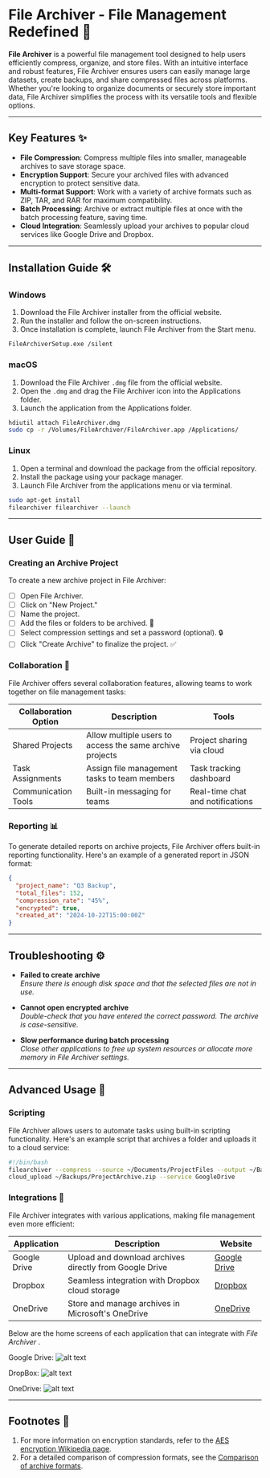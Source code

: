 # File Archiver - File Management Redefined :file_folder:

**File Archiver** is a powerful file management tool designed to help users efficiently compress, organize, and store files. With an intuitive interface and robust features, File Archiver ensures users can easily manage large datasets, create backups, and share compressed files across platforms. Whether you're looking to organize documents or securely store important data, File Archiver simplifies the process with its versatile tools and flexible options.

---

## Key Features :sparkles:

- **File Compression**: Compress multiple files into smaller, manageable archives to save storage space.
- **Encryption Support**: Secure your archived files with advanced encryption to protect sensitive data.
- **Multi-format Support**: Work with a variety of archive formats such as ZIP, TAR, and RAR for maximum compatibility.
- **Batch Processing**: Archive or extract multiple files at once with the batch processing feature, saving time.
- **Cloud Integration**: Seamlessly upload your archives to popular cloud services like Google Drive and Dropbox.

---

## Installation Guide :hammer_and_wrench:

### Windows
1. Download the File Archiver installer from the official website.
2. Run the installer and follow the on-screen instructions.
3. Once installation is complete, launch File Archiver from the Start menu.

```bash
FileArchiverSetup.exe /silent
```
### macOS
1. Download the File Archiver `.dmg` file from the official website.
2. Open the `.dmg` and drag the File Archiver icon into the Applications folder.
3. Launch the application from the Applications folder.

```bash
hdiutil attach FileArchiver.dmg 
sudo cp -r /Volumes/FileArchiver/FileArchiver.app /Applications/
```
### Linux
1. Open a terminal and download the package from the official repository.
2. Install the package using your package manager.
3. Launch File Archiver from the applications menu or via terminal.

```bash
sudo apt-get install 
filearchiver filearchiver --launch
```

---

## User Guide :open_book:

### Creating an Archive Project

To create a new archive project in File Archiver:

- [ ] Open File Archiver.
- [ ] Click on "New Project."
- [ ] Name the project.
- [ ] Add the files or folders to be archived. :file_folder:
- [ ] Select compression settings and set a password (optional). :lock:
- [ ] Click "Create Archive" to finalize the project. :white_check_mark:

### Collaboration :handshake:

File Archiver offers several collaboration features, allowing teams to work together on file management tasks:

| **Collaboration Option** | **Description**                        | **Tools**                       |
|--------------------------|----------------------------------------|----------------------------------|
| Shared Projects           | Allow multiple users to access the same archive projects | Project sharing via cloud        |
| Task Assignments          | Assign file management tasks to team members | Task tracking dashboard          |
| Communication Tools       | Built-in messaging for teams          | Real-time chat and notifications |

### Reporting :bar_chart:

To generate detailed reports on archive projects, File Archiver offers built-in reporting functionality. Here's an example of a generated report in JSON format:

```json
{
  "project_name": "Q3 Backup",
  "total_files": 152,
  "compression_rate": "45%",
  "encrypted": true,
  "created_at": "2024-10-22T15:00:00Z"
}
```

---

## Troubleshooting :gear:

- **Failed to create archive**  
  _Ensure there is enough disk space and that the selected files are not in use._

- **Cannot open encrypted archive**  
  _Double-check that you have entered the correct password. The archive is case-sensitive._

- **Slow performance during batch processing**  
  _Close other applications to free up system resources or allocate more memory in File Archiver settings._

---

## Advanced Usage :rocket:

### Scripting

File Archiver allows users to automate tasks using built-in scripting functionality. Here's an example script that archives a folder and uploads it to a cloud service:

```bash
#!/bin/bash
filearchiver --compress --source ~/Documents/ProjectFiles --output ~/Backups/ProjectArchive.zip
cloud_upload ~/Backups/ProjectArchive.zip --service GoogleDrive
```
### Integrations :link:

File Archiver integrates with various applications, making file management even more efficient:

| **Application**  | **Description**                                | **Website**                                 |
|------------------|------------------------------------------------|---------------------------------------------|
| Google Drive     | Upload and download archives directly from Google Drive | [Google Drive](https://drive.google.com)    |
| Dropbox          | Seamless integration with Dropbox cloud storage | [Dropbox](https://www.dropbox.com)          |
| OneDrive         | Store and manage archives in Microsoft's OneDrive | [OneDrive](https://onedrive.live.com)       |

Below are the home screens of each application that can integrate with _File Archiver_ .

Google Drive:
![alt text](https://9to5google.com/wp-content/uploads/sites/4/2023/05/google-drive-new-homepage-2.jpg?quality=82&strip=all&w=1024)

DropBox:
![alt text](https://aem.dropbox.com/cms/content/dam/dropbox/blog/files/2017/08/home-web-view-en.png)

OneDrive:
![alt text](https://techcommunity.microsoft.com/t5/image/serverpage/image-id/464437i166CD5F6BBC506ED/image-size/large?v=v2&px=999)

---

## Footnotes :book:

1. For more information on encryption standards, refer to the [AES encryption Wikipedia page](https://en.wikipedia.org/wiki/Advanced_Encryption_Standard).
2. For a detailed comparison of compression formats, see the [Comparison of archive formats](https://en.wikipedia.org/wiki/Comparison_of_file_archivers).

